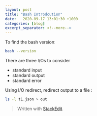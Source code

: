 ```yaml
---
layout: post
title: "Bash Introdcution"
date:   2020-09-17 13:01:30 +1000
categories: [blog]
excerpt_separator: <!--more-->
---
```

To  find the bash version:
```bash
bash --version
```
There are three I/Os to consider

 - standard input
 - standard output
 - standard error

Using I/O redirect, redirect output to a file :
```bash
ls -l t1.json > out
```




> Written with [StackEdit](https://stackedit.io/).
<!--stackedit_data:
eyJoaXN0b3J5IjpbMTYyMTk2Mjk4NSwxMjc0NjUyNTBdfQ==
-->